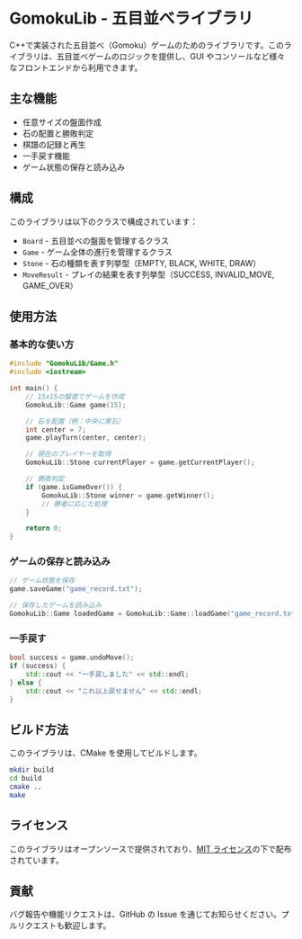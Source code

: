 # GomokuLib - 五目並べライブラリ

C++で実装された五目並べ（Gomoku）ゲームのためのライブラリです。このライブラリは、五目並べゲームのロジックを提供し、GUI やコンソールなど様々なフロントエンドから利用できます。

## 主な機能

-   任意サイズの盤面作成
-   石の配置と勝敗判定
-   棋譜の記録と再生
-   一手戻す機能
-   ゲーム状態の保存と読み込み

## 構成

このライブラリは以下のクラスで構成されています：

-   `Board` - 五目並べの盤面を管理するクラス
-   `Game` - ゲーム全体の進行を管理するクラス
-   `Stone` - 石の種類を表す列挙型（EMPTY, BLACK, WHITE, DRAW）
-   `MoveResult` - プレイの結果を表す列挙型（SUCCESS, INVALID_MOVE, GAME_OVER）

## 使用方法

### 基本的な使い方

```cpp
#include "GomokuLib/Game.h"
#include <iostream>

int main() {
    // 15x15の盤面でゲームを作成
    GomokuLib::Game game(15);

    // 石を配置（例：中央に黒石）
    int center = 7;
    game.playTurn(center, center);

    // 現在のプレイヤーを取得
    GomokuLib::Stone currentPlayer = game.getCurrentPlayer();

    // 勝敗判定
    if (game.isGameOver()) {
        GomokuLib::Stone winner = game.getWinner();
        // 勝者に応じた処理
    }

    return 0;
}
```

### ゲームの保存と読み込み

```cpp
// ゲーム状態を保存
game.saveGame("game_record.txt");

// 保存したゲームを読み込み
GomokuLib::Game loadedGame = GomokuLib::Game::loadGame("game_record.txt");
```

### 一手戻す

```cpp
bool success = game.undoMove();
if (success) {
    std::cout << "一手戻しました" << std::endl;
} else {
    std::cout << "これ以上戻せません" << std::endl;
}
```

## ビルド方法

このライブラリは、CMake を使用してビルドします。

```bash
mkdir build
cd build
cmake ..
make
```

## ライセンス

このライブラリはオープンソースで提供されており、[MIT ライセンス](LICENSE)の下で配布されています。

## 貢献

バグ報告や機能リクエストは、GitHub の Issue を通じてお知らせください。プルリクエストも歓迎します。
